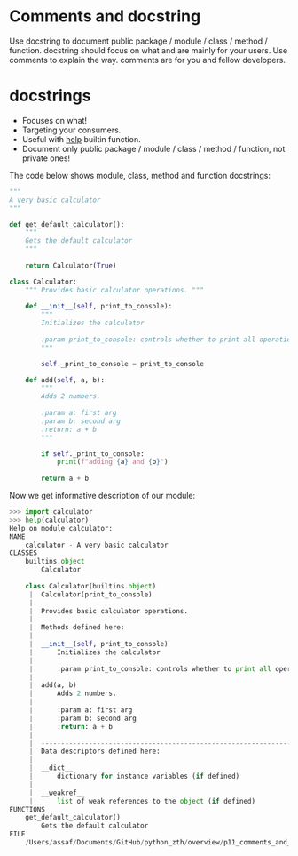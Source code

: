 # Comments and docstring
Use docstring to document public package / module / class / method / function. docstring should focus on what and are mainly for your users.
Use comments to explain the way. comments are for you and fellow developers.
# docstrings
- Focuses on what!
- Targeting your consumers.
- Useful with [help](https://docs.python.org/3/library/functions.html#help) builtin function.
- Document only public package / module / class / method / function, not private ones!   

The code below shows module, class, method and function docstrings:
```python
"""
A very basic calculator
"""

def get_default_calculator():
    """
    Gets the default calculator
    """
    
	return Calculator(True)

class Calculator:
    """ Provides basic calculator operations. """
	
    def __init__(self, print_to_console):
	    """
	    Initializes the calculator
	    
	    :param print_to_console: controls whether to print all operations
	    """

		self._print_to_console = print_to_console

    def add(self, a, b):
        """
        Adds 2 numbers.
        
        :param a: first arg
        :param b: second arg
        :return: a + b
        """

        if self._print_to_console:
            print(f"adding {a} and {b}")
        
        return a + b
```
Now we get informative description of our module:
```python
>>> import calculator
>>> help(calculator)
Help on module calculator:
NAME
    calculator - A very basic calculator
CLASSES
    builtins.object
        Calculator
    
    class Calculator(builtins.object)
     |  Calculator(print_to_console)
     |  
     |  Provides basic calculator operations.
     |  
     |  Methods defined here:
     |  
     |  __init__(self, print_to_console)
     |      Initializes the calculator
     |      
     |      :param print_to_console: controls whether to print all operations
     |  
     |  add(a, b)
     |      Adds 2 numbers.
     |      
     |      :param a: first arg
     |      :param b: second arg
     |      :return: a + b
     |  
     |  ----------------------------------------------------------------------
     |  Data descriptors defined here:
     |  
     |  __dict__
     |      dictionary for instance variables (if defined)
     |  
     |  __weakref__
     |      list of weak references to the object (if defined)
FUNCTIONS
    get_default_calculator()
        Gets the default calculator
FILE
    /Users/assaf/Documents/GitHub/python_zth/overview/p11_comments_and_docstring/task.py
```
<!--stackedit_data:
eyJoaXN0b3J5IjpbLTExOTgyMTc2NzMsLTI3Nzk0MDUxMywtOT
MzOTgxMTYzXX0=
-->